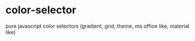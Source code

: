 # color-selector
pure javascript color selectors (gradient, grid, theme, ms office like, material like)
